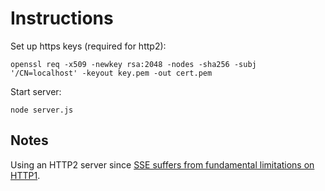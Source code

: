 # Instructions

Set up https keys (required for http2):

```
openssl req -x509 -newkey rsa:2048 -nodes -sha256 -subj '/CN=localhost' -keyout key.pem -out cert.pem
```

Start server:

```
node server.js
```

## Notes

Using an HTTP2 server since [SSE suffers from fundamental limitations on HTTP1](https://developer.mozilla.org/en-US/docs/Web/API/Server-sent_events/Using_server-sent_events#sect1).
